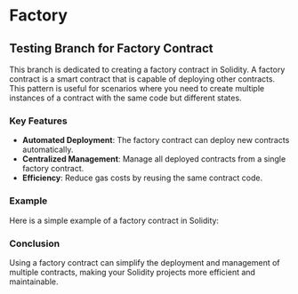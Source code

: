 # Factory

## Testing Branch for Factory Contract

This branch is dedicated to creating a factory contract in Solidity. A factory contract is a smart contract that is capable of deploying other contracts. This pattern is useful for scenarios where you need to create multiple instances of a contract with the same code but different states.

### Key Features

- **Automated Deployment**: The factory contract can deploy new contracts automatically.
- **Centralized Management**: Manage all deployed contracts from a single factory contract.
- **Efficiency**: Reduce gas costs by reusing the same contract code.

### Example

Here is a simple example of a factory contract in Solidity:

### Conclusion

Using a factory contract can simplify the deployment and management of multiple contracts, making your Solidity projects more efficient and maintainable.
